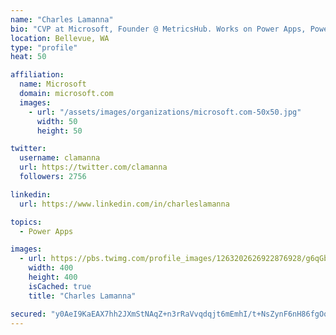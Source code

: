 ```yaml
---
name: "Charles Lamanna"
bio: "CVP at Microsoft, Founder @ MetricsHub. Works on Power Apps, Power Automate, Power Virtual Agent, Common Data Service and Dynamics 365."
location: Bellevue, WA
type: "profile"
heat: 50

affiliation:
  name: Microsoft
  domain: microsoft.com
  images:
    - url: "/assets/images/organizations/microsoft.com-50x50.jpg"
      width: 50
      height: 50

twitter:
  username: clamanna
  url: https://twitter.com/clamanna
  followers: 2756

linkedin:
  url: https://www.linkedin.com/in/charleslamanna

topics:
  - Power Apps

images:
  - url: https://pbs.twimg.com/profile_images/1263202626922876928/g6qGbHZ-_400x400.jpg
    width: 400
    height: 400
    isCached: true
    title: "Charles Lamanna"

secured: "y0AeI9KaEAX7hh2JXmStNAqZ+n3rRaVvqdqjt6mEmhI/t+NsZynF6nH86fgOqS973IR/xvx/7oDBv0hpBAEOAZrhHD+tq9MxPR78H7zVbORSEA8tojGeWnz9/6EBaFHjyjZhCWAfUPH2f9eBhhcw0Cdven7FWFrPM9qJuomOB8JZjCpE/+KweFXkSCjyi3GuMVwaBjocdXw/DcZAGnNPCriwH57I+ktTWmTLAvq02M2//PACc6uxwkD7GM0lwfsl4LhTyE5ecQNZ7O01/ogjslCo7QC95RLPx3l0NatdgIbQiBpo+mAowheqBwwy9Zp0yQ9i9xI8o3RWrnCJ/ffLuYb6qKiS9l77oMJRXAkuj+16Tyhvkb7Ir6vSIFYgCJeh2hUDm2n3JgmI54MeGCOdJgKwwdXrDP/Y6v88vFztGUs=;8B0YmVRKtsxDcdMNgM0Rng=="
---
```


